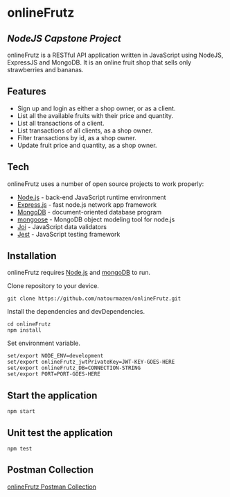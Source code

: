 # onlineFrutz

## _NodeJS Capstone Project_

onlineFrutz is a RESTful API application written in JavaScript using NodeJS, ExpressJS and MongoDB. It is an online fruit shop that sells only strawberries and bananas.

## Features
- Sign up and login as either a shop owner, or as a client.
- List all the available fruits with their price and quantity.
- List all transactions of a client.
- List transactions of all clients, as a shop owner.
- Filter transactions by id, as a shop owner.
- Update fruit price and quantity, as a shop owner.


## Tech

onlineFrutz uses a number of open source projects to work properly:

- [Node.js](https://nodejs.org/) - back-end JavaScript runtime environment
- [Express.js](https://expressjs.com/) - fast node.js network app framework
- [MongoDB](https://www.mongodb.com/) - document-oriented database program
- [mongoose](https://mongoosejs.com/) - MongoDB object modeling tool for node.js
- [Joi](https://joi.dev/api/?v=17.4.2) - JavaScript data validators
- [Jest](https://jestjs.io/) - JavaScript testing framework

## Installation

onlineFrutz requires [Node.js](https://nodejs.org/) and [mongoDB](https://www.mongodb.com/) to run.

Clone repository to your device.

```
git clone https://github.com/natourmazen/onlineFrutz.git
```

Install the dependencies and devDependencies.

```
cd onlineFrutz
npm install
```

Set environment variable.

```
set/export NODE_ENV=development
set/export onlineFrutz_jwtPrivateKey=JWT-KEY-GOES-HERE
set/export onlineFrutz_DB=CONNECTION-STRING
set/export PORT=PORT-GOES-HERE
```

## Start the application

```
npm start
```

## Unit test the application

```
npm test
```

## Postman Collection

[onlineFrutz Postman Collection](https://www.getpostman.com/collections/f5ddc4c530c45362559a)
